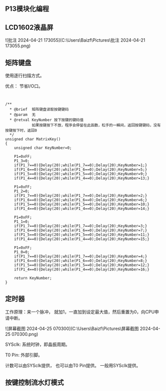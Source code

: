 ## P13模块化编程



## LCD1602液晶屏

![批注 2024-04-21 173055](C:\Users\Baizf\Pictures\批注 2024-04-21 173055.png)



## 矩阵键盘

使用逐行扫描方式。



优点： 节省I/O口。

![]()

```

/**
  * @brief  矩阵键盘读取按键键码
  * @param  无
  * @retval KeyNumber 按下按键的键码值
			如果按键按下不放，程序会停留在此函数，松手的一瞬间，返回按键键码，没有按键按下时，返回0
  */
unsigned char MatrixKey()
{
	unsigned char KeyNumber=0;
	
	P1=0xFF;
	P1_3=0;
	if(P1_7==0){Delay(20);while(P1_7==0);Delay(20);KeyNumber=1;}
	if(P1_6==0){Delay(20);while(P1_6==0);Delay(20);KeyNumber=5;}
	if(P1_5==0){Delay(20);while(P1_5==0);Delay(20);KeyNumber=9;}
	if(P1_4==0){Delay(20);while(P1_4==0);Delay(20);KeyNumber=13;}
	
	P1=0xFF;
	P1_2=0;
	if(P1_7==0){Delay(20);while(P1_7==0);Delay(20);KeyNumber=2;}
	if(P1_6==0){Delay(20);while(P1_6==0);Delay(20);KeyNumber=6;}
	if(P1_5==0){Delay(20);while(P1_5==0);Delay(20);KeyNumber=10;}
	if(P1_4==0){Delay(20);while(P1_4==0);Delay(20);KeyNumber=14;}
	
	P1=0xFF;
	P1_1=0;
	if(P1_7==0){Delay(20);while(P1_7==0);Delay(20);KeyNumber=3;}
	if(P1_6==0){Delay(20);while(P1_6==0);Delay(20);KeyNumber=7;}
	if(P1_5==0){Delay(20);while(P1_5==0);Delay(20);KeyNumber=11;}
	if(P1_4==0){Delay(20);while(P1_4==0);Delay(20);KeyNumber=15;}
	
	P1=0xFF;
	P1_0=0;
	if(P1_7==0){Delay(20);while(P1_7==0);Delay(20);KeyNumber=4;}
	if(P1_6==0){Delay(20);while(P1_6==0);Delay(20);KeyNumber=8;}
	if(P1_5==0){Delay(20);while(P1_5==0);Delay(20);KeyNumber=12;}
	if(P1_4==0){Delay(20);while(P1_4==0);Delay(20);KeyNumber=16;}
	
	return KeyNumber;
}
```



## 定时器

工作原理：来一个脉冲， 就加1，一直加到设定最大值，然后重置为0，向CPU申请中断。

![屏幕截图 2024-04-25 070300](C:\Users\Baizf\Pictures\屏幕截图 2024-04-25 070300.png)

SYSclk: 系统时钟，即晶振周期。

T0 Pin: 外部引脚。



计数可以由SYSclk提供， 也可以由T0 Pin提供。 一般用SYSclk提供。

## 按键控制流水灯模式



